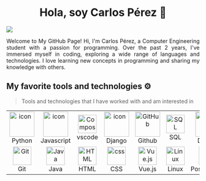 <div align="center">
<h1 align="center">Hola, soy Carlos Pérez 👋</h1>
</div>
<div align="justify">

<a href="[https://www.linkedin.com/in/rezshakeri/](https://www.linkedin.com/in/carlos-perez-valiente-b6725a33a/)">
<img src="https://img.shields.io/badge/Linkedin-%231DA1F2.svg?style=for-the-badge&logo=Linkedin&logoColor=white">
</a>

</div>
<p></p>
<p align="justify">
Welcome to My GitHub Page!
Hi, I'm Carlos Pérez, a Computer Engineering student with a passion for programming. Over the past 2 years, I've immersed myself in coding, exploring a wide range of languages and technologies. I love learning new concepts in programming and sharing my knowledge with others.

</p>

## My favorite tools and technologies ⚙️

> Tools and technologies that I have worked with and am interested in

<table>
  <tr>
    <td align="center" width="96">
      <a href="#macropower-tech">
        <img src="https://techstack-generator.vercel.app/python-icon.svg" alt="icon" width="65" height="65" />
      </a>
      <br>Python
    </td>
    <td align="center" width="96">
        <img src="https://techstack-generator.vercel.app/js-icon.svg" alt="icon" width="65" height="65" />
      <br>Javascript
    </td>
    <td align="center" width="96">
  <img src="https://skillicons.dev/icons?i=vscode" width="48" height="48" alt="Composer" />
  <br>vscode
</td>
       <td align="center" width="96">
        <img src="https://techstack-generator.vercel.app/django-icon.svg" alt="icon" width="65" height="65" />
      <br>Django
    </td>
       <td align="center" width="96">
        <img src="https://techstack-generator.vercel.app/github-icon.svg" width="65" height="65" alt="GitHub" />
      <br>Github
    </td>
          <td align="center" width="96">
  <img src="https://skillicons.dev/icons?i=mysql" width="48" height="48" alt="SQL" />
  <br>SQL
</td>
          <td align="center" width="96">
        <img src="https://techstack-generator.vercel.app/docker-icon.svg" width="65" height="65" alt="Rest API" />
      <br>Docker
    </td>
  </tr>
  <tr>
    <td align="center" width="96">
        <img src="https://skillicons.dev/icons?i=git" width="48" height="48" alt="Git" />
      <br>Git
    </td>
    <td align="center" width="96">
  <img src="https://skillicons.dev/icons?i=java" width="48" height="48" alt="Java" />
  <br>Java
</td>
    <td align="center"  width="96">
        <img src="https://skillicons.dev/icons?i=html" width="48" height="48" alt="HTML" />
      <br>HTML
    </td>
    <td align="center" width="96">
        <img src="https://skillicons.dev/icons?i=css" width="48" height="48" alt="css" />
      <br>CSS
    </td>
    <td align="center" width="96">
  <img src="https://skillicons.dev/icons?i=vue" width="48" height="48" alt="Vue.js" />
  <br>Vue.js
</td>
            <td align="center" width="96">
        <img src="https://skillicons.dev/icons?i=linux" width="48" height="48" alt="Linux" />
      <br>Linux
    </td>
        <td align="center" width="96">
        <img src="https://skillicons.dev/icons?i=postgres" width="48" height="48" alt="jquery" />
      <br>PostgreSQL
          </td>
  </tr>
</table>

